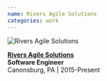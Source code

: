 ```yaml
---
name: Rivers Agile Solutions
categories: work
---
```


<img src="{{ site.url }}/assets/images/rivers_agile_logo.png" alt="Rivers Agile Solutions" class="img-rounded">

[**Rivers Agile Solutions**](http://riversagile.com/)<br />
**Software Engineer** <br />
Canonsburg, PA | 2015-Present
